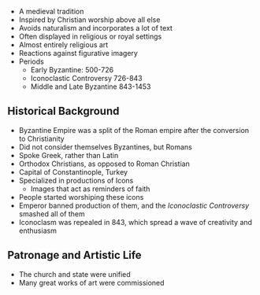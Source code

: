 - A medieval tradition
- Inspired by Christian worship above all else
- Avoids naturalism and incorporates a lot of text
- Often displayed in religious or royal settings
- Almost entirely religious art
- Reactions against figurative imagery
- Periods
	- Early Byzantine: 500-726
	- Iconoclastic Controversy 726-843
	- Middle and Late Byzantine 843-1453

## Historical Background
- Byzantine Empire was a split of the Roman empire after the conversion to Christianity
- Did not consider themselves Byzantines, but Romans
- Spoke Greek, rather than Latin
- Orthodox Christians, as opposed to Roman Christian
- Capital of Constantinople, Turkey
- Specialized in productions of Icons
	- Images that act as reminders of faith
- People started worshiping these icons
- Emperor banned production of them, and the *Iconoclastic Controversy* smashed all of them
- Iconoclasm was repealed in 843, which spread a wave of creativity and enthusiasm


## Patronage and Artistic Life
- The church and state were unified
- Many great works of art were commissioned
